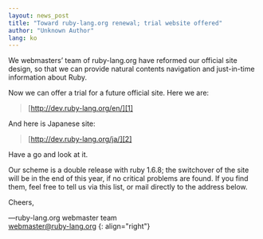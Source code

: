 ```yaml
---
layout: news_post
title: "Toward ruby-lang.org renewal; trial website offered"
author: "Unknown Author"
lang: ko
---
```


We webmasters’ team of ruby-lang.org have reformed our official site
design, so that we can provide natural contents navigation and
just-in-time information about Ruby.

Now we can offer a trial for a future official site. Here we are:

> [http://dev.ruby-lang.org/en/][1]

And here is Japanese site:

> [http://dev.ruby-lang.org/ja/][2]

Have a go and look at it.

Our scheme is a double release with ruby 1.6.8; the switchover of the
site will be in the end of this year, if no critical problems are found.
If you find them, feel free to tell us via this list, or mail directly
to the address below.

Cheers,

—ruby-lang.org webmaster team  
[webmaster@ruby-lang.org](mailto:webmaster@ruby-lang.org)
{: align="right"}



[1]: http://dev.ruby-lang.org/en/ 
[2]: http://dev.ruby-lang.org/ja/ 
